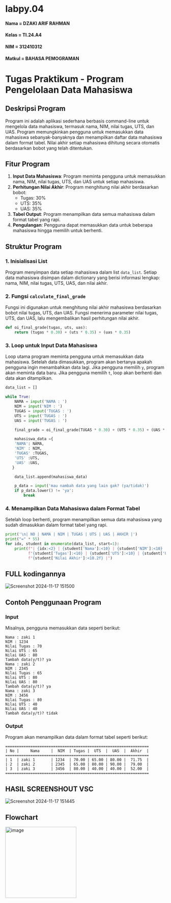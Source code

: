 # labpy.04
#### Nama   = DZAKI ARIF RAHMAN  
#### Kelas  = TI.24.A4  
#### NIM    = 312410312  
#### Matkul = BAHASA PEMOGRAMAN

# Tugas Praktikum - Program Pengelolaan Data Mahasiswa

## Deskripsi Program
Program ini adalah aplikasi sederhana berbasis command-line untuk mengelola data mahasiswa, termasuk nama, NIM, nilai tugas, UTS, dan UAS. Program memungkinkan pengguna untuk memasukkan data mahasiswa sebanyak-banyaknya dan menampilkan daftar data mahasiswa dalam format tabel. Nilai akhir setiap mahasiswa dihitung secara otomatis berdasarkan bobot yang telah ditentukan.

## Fitur Program
1. **Input Data Mahasiswa**: Program meminta pengguna untuk memasukkan nama, NIM, nilai tugas, UTS, dan UAS untuk setiap mahasiswa.
2. **Perhitungan Nilai Akhir**: Program menghitung nilai akhir berdasarkan bobot:
   - Tugas: 30%
   - UTS: 35%
   - UAS: 35%
3. **Tabel Output**: Program menampilkan data semua mahasiswa dalam format tabel yang rapi.
4. **Pengulangan**: Pengguna dapat memasukkan data untuk beberapa mahasiswa hingga memilih untuk berhenti.

## Struktur Program

### 1. Inisialisasi List
Program menyimpan data setiap mahasiswa dalam list `data_list`. Setiap data mahasiswa disimpan dalam dictionary yang berisi informasi lengkap: nama, NIM, nilai tugas, UTS, UAS, dan nilai akhir.

### 2. Fungsi `calculate_final_grade`
Fungsi ini digunakan untuk menghitung nilai akhir mahasiswa berdasarkan bobot nilai tugas, UTS, dan UAS. Fungsi menerima parameter nilai tugas, UTS, dan UAS, lalu mengembalikan hasil perhitungan nilai akhir.

```python
def oi_final_grade(tugas, uts, uas):
    return (tugas * 0.30) + (uts * 0.35) + (uas * 0.35)
```

### 3. Loop untuk Input Data Mahasiswa
Loop utama program meminta pengguna untuk memasukkan data mahasiswa. Setelah data dimasukkan, program akan bertanya apakah pengguna ingin menambahkan data lagi. Jika pengguna memilih `y`, program akan meminta data baru. Jika pengguna memilih `t`, loop akan berhenti dan data akan ditampilkan.

```python
data_list = []

while True:
    NAMA = input('NAMA : ')
    NIM = input('NIM : ')
    TUGAS = input('TUGAS : ')
    UTS = input('TUGAS : ')
    UAS = input('TUGAS : ')

    final_grade = oi_final_grade(TUGAS * 0.30) + (UTS * 0.35) + (UAS * 0.30)

    mahasiswa_data ={
    'NAMA': NAMA,
    'NIM' : NIM,
    'TUGAS' :TUGAS,
    'UTS' :UTS,
    'UAS' :UAS,
   }

    data_list.append(mahasiswa_data)

    p_data = input('mau nambah data yang lain gak? (ya/tidak)')
    if p_data.lower() != 'ya':
        break
```
### 4. Menampilkan Data Mahasiswa dalam Format Tabel
Setelah loop berhenti, program menampilkan semua data mahasiswa yang sudah dimasukkan dalam format tabel yang rapi.

```python
print('\n| NO | NAMA | NIM | TUGAS | UTS | UAS | AKHIR |')
print("=" * 55)
for idx, student in enumerate(data_list, start=1):
    print(f"| {idx:<2} | {student['Nama']:<10} | {student['NIM']:<10} | "
          f"{student['Tugas']:<10} | {student['UTS']:<10} | {student['UAS']:<10} | "
          f"{student['Nilai Akhir']:<10.2f} |")

```
## FULL kodingannya

![Screenshot 2024-11-17 151500](https://github.com/user-attachments/assets/d7168227-2f3f-42fd-8f54-16ac4b010d39)

## Contoh Penggunaan Program

### Input
Misalnya, pengguna memasukkan data seperti berikut:
```plaintext
Nama : zaki 1
NIM : 1234
Nilai Tugas : 70
Nilai UTS : 65
Nilai UAS : 80
Tambah data(y/t)? ya
Nama : zaki 2
NIM : 2345
Nilai Tugas : 65
Nilai UTS : 80
Nilai UAS : 80
Tambah data(y/t)? ya
Nama : zaki 3
NIM : 3456
Nilai Tugas : 80
Nilai UTS : 40
Nilai UAS : 40
Tambah data(y/t)? tidak
```

### Output
Program akan menampilkan data dalam format tabel seperti berikut:
```plaintext
===============================================================
| No |     Nama     |  NIM  | Tugas |  UTS  |  UAS  |  Akhir  |
===============================================================
| 1  | zaki 1       | 1234  | 70.00 | 65.00 | 80.00 |  71.75  |
| 2  | zaki 2       | 2345  | 65.00 | 80.00 | 90.00 |  79.00  |
| 3  | zaki 3       | 3456  | 80.00 | 40.00 | 40.00 |  52.00  |
===============================================================
```
## HASIL SCREENSHOUT VSC

![Screenshot 2024-11-17 151445](https://github.com/user-attachments/assets/355e2868-1a92-4b55-93f8-5e180a1a7d8f)

## Flowchart

<img width="223" alt="image" src="https://github.com/user-attachments/assets/034e5fbb-cece-4274-9f5d-d35352e104ad">


